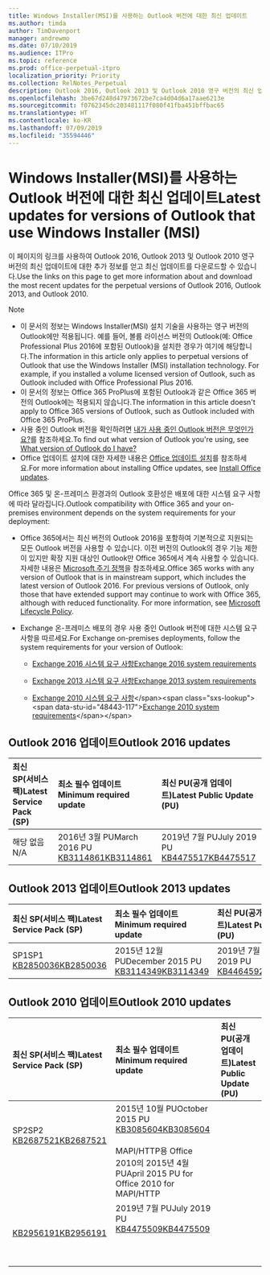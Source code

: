```yaml
---
title: Windows Installer(MSI)를 사용하는 Outlook 버전에 대한 최신 업데이트
ms.author: timda
author: TimDavenport
manager: andrewmo
ms.date: 07/10/2019
ms.audience: ITPro
ms.topic: reference
ms.prod: office-perpetual-itpro
localization_priority: Priority
ms.collection: RelNotes_Perpetual
description: Outlook 2016, Outlook 2013 및 Outlook 2010 영구 버전의 최신 업데이트 정보에 대한 링크를 IT 전문가에게 제공합니다.
ms.openlocfilehash: 3be67d248d47973672be7ca4d04d6a17aae6213e
ms.sourcegitcommit: f0762345dc203481117f080f41fba451bffbac65
ms.translationtype: HT
ms.contentlocale: ko-KR
ms.lasthandoff: 07/09/2019
ms.locfileid: "35594446"
---
```

# <a name="latest-updates-for-versions-of-outlook-that-use-windows-installer-msi"></a><span data-ttu-id="48443-103">Windows Installer(MSI)를 사용하는 Outlook 버전에 대한 최신 업데이트</span><span class="sxs-lookup"><span data-stu-id="48443-103">Latest updates for versions of Outlook that use Windows Installer (MSI)</span></span>

<span data-ttu-id="48443-104">이 페이지의 링크를 사용하여 Outlook 2016, Outlook 2013 및 Outlook 2010 영구 버전의 최신 업데이트에 대한 추가 정보를 얻고 최신 업데이트를 다운로드할 수 있습니다.</span><span class="sxs-lookup"><span data-stu-id="48443-104">Use the links on this page to get more information about and download the most recent updates for the perpetual versions of Outlook 2016, Outlook 2013, and Outlook 2010.</span></span>
  
> [!NOTE]
> - <span data-ttu-id="48443-p101">이 문서의 정보는 Windows Installer(MSI) 설치 기술을 사용하는 영구 버전의 Outlook에만 적용됩니다. 예를 들어, 볼륨 라이선스 버전의 Outlook(예: Office Professional Plus 2016에 포함된 Outlook)을 설치한 경우가 여기에 해당합니다.</span><span class="sxs-lookup"><span data-stu-id="48443-p101">The information in this article only applies to perpetual versions of Outlook that use the Windows Installer (MSI) installation technology. For example, if you installed a volume licensed version of Outlook, such as Outlook included with Office Professional Plus 2016.</span></span>
> - <span data-ttu-id="48443-107">이 문서의 정보는 Office 365 ProPlus에 포함된 Outlook과 같은 Office 365 버전의 Outlook에는 적용되지 않습니다.</span><span class="sxs-lookup"><span data-stu-id="48443-107">The information in this article doesn't apply to Office 365 versions of Outlook, such as Outlook included with Office 365 ProPlus.</span></span>
> - <span data-ttu-id="48443-108">사용 중인 Outlook 버전을 확인하려면 [내가 사용 중인 Outlook 버전은 무엇인가요?](https://support.office.com/article/b3a9568c-edb5-42b9-9825-d48d82b2257c)를 참조하세요.</span><span class="sxs-lookup"><span data-stu-id="48443-108">To find out what version of Outlook you're using, see [What version of Outlook do I have?](https://support.office.com/article/b3a9568c-edb5-42b9-9825-d48d82b2257c)</span></span>
> - <span data-ttu-id="48443-109">Office 업데이트 설치에 대한 자세한 내용은 [Office 업데이트 설치](https://support.office.com/article/2ab296f3-7f03-43a2-8e50-46de917611c5)를 참조하세요.</span><span class="sxs-lookup"><span data-stu-id="48443-109">For more information about installing Office updates, see [Install Office updates](https://support.office.com/article/2ab296f3-7f03-43a2-8e50-46de917611c5).</span></span> 
  
<span data-ttu-id="48443-110">Office 365 및 온-프레미스 환경과의 Outlook 호환성은 배포에 대한 시스템 요구 사항에 따라 달라집니다.</span><span class="sxs-lookup"><span data-stu-id="48443-110">Outlook compatibility with Office 365 and your on-premises environment depends on the system requirements for your deployment:</span></span>
  
- <span data-ttu-id="48443-p102">Office 365에서는 최신 버전의 Outlook 2016을 포함하여 기본적으로 지원되는 모든 Outlook 버전을 사용할 수 있습니다. 이전 버전의 Outlook의 경우 기능 제한이 있지만 확장 지원 대상인 Outlook만 Office 365에서 계속 사용할 수 있습니다. 자세한 내용은 [Microsoft 주기 정책](https://support.microsoft.com/lifecycle)을 참조하세요.</span><span class="sxs-lookup"><span data-stu-id="48443-p102">Office 365 works with any version of Outlook that is in mainstream support, which includes the latest version of Outlook 2016. For previous versions of Outlook, only those that have extended support may continue to work with Office 365, although with reduced functionality. For more information, see [Microsoft Lifecycle Policy](https://support.microsoft.com/lifecycle).</span></span>
    
- <span data-ttu-id="48443-114">Exchange 온-프레미스 배포의 경우 사용 중인 Outlook 버전에 대한 시스템 요구 사항을 따르세요.</span><span class="sxs-lookup"><span data-stu-id="48443-114">For Exchange on-premises deployments, follow the system requirements for your version of Outlook:</span></span>
    
  - [<span data-ttu-id="48443-115">Exchange 2016 시스템 요구 사항</span><span class="sxs-lookup"><span data-stu-id="48443-115">Exchange 2016 system requirements</span></span>](https://docs.microsoft.com/Exchange/plan-and-deploy/system-requirements)
    
  - [<span data-ttu-id="48443-116">Exchange 2013 시스템 요구 사항</span><span class="sxs-lookup"><span data-stu-id="48443-116">Exchange 2013 system requirements</span></span>](https://docs.microsoft.com/exchange/exchange-2013-system-requirements-exchange-2013-help)
    
  - <span data-ttu-id="48443-117">[Exchange 2010 시스템 요구 사항](https://docs.microsoft.com/previous-versions/office/exchange-server-2010/aa996719(v=exchg.141))</span><span class="sxs-lookup"><span data-stu-id="48443-117">[Exchange 2010 system requirements](https://docs.microsoft.com/previous-versions/office/exchange-server-2010/aa996719(v=exchg.141))</span></span>

   
## <a name="outlook-2016-updates"></a><span data-ttu-id="48443-118">Outlook 2016 업데이트</span><span class="sxs-lookup"><span data-stu-id="48443-118">Outlook 2016 updates</span></span>

|<span data-ttu-id="48443-119">**최신 SP(서비스 팩)**</span><span class="sxs-lookup"><span data-stu-id="48443-119">**Latest Service Pack (SP)**</span></span>|<span data-ttu-id="48443-120">**최소 필수 업데이트**</span><span class="sxs-lookup"><span data-stu-id="48443-120">**Minimum required update**</span></span>|<span data-ttu-id="48443-121">**최신 PU(공개 업데이트)**</span><span class="sxs-lookup"><span data-stu-id="48443-121">**Latest Public Update (PU)**</span></span>|
|:-----|:-----|:-----|
|<span data-ttu-id="48443-122">해당 없음</span><span class="sxs-lookup"><span data-stu-id="48443-122">N/A</span></span>  <br/> |<span data-ttu-id="48443-123">2016년 3월 PU</span><span class="sxs-lookup"><span data-stu-id="48443-123">March 2016 PU</span></span> <br/>[<span data-ttu-id="48443-124">KB3114861</span><span class="sxs-lookup"><span data-stu-id="48443-124">KB3114861</span></span>](https://support.microsoft.com/help/3114861) <br/> |<span data-ttu-id="48443-125">2019년 7월 PU</span><span class="sxs-lookup"><span data-stu-id="48443-125">July 2019 PU</span></span> <br/>[<span data-ttu-id="48443-126">KB4475517</span><span class="sxs-lookup"><span data-stu-id="48443-126">KB4475517</span></span>](https://support.microsoft.com/help/4475517) 

## <a name="outlook-2013-updates"></a><span data-ttu-id="48443-127">Outlook 2013 업데이트</span><span class="sxs-lookup"><span data-stu-id="48443-127">Outlook 2013 updates</span></span>

|<span data-ttu-id="48443-128">**최신 SP(서비스 팩)**</span><span class="sxs-lookup"><span data-stu-id="48443-128">**Latest Service Pack (SP)**</span></span>|<span data-ttu-id="48443-129">**최소 필수 업데이트**</span><span class="sxs-lookup"><span data-stu-id="48443-129">**Minimum required update**</span></span>|<span data-ttu-id="48443-130">**최신 PU(공개 업데이트)**</span><span class="sxs-lookup"><span data-stu-id="48443-130">**Latest Public Update (PU)**</span></span>|
|:-----|:-----|:-----|
|<span data-ttu-id="48443-131">SP1</span><span class="sxs-lookup"><span data-stu-id="48443-131">SP1</span></span>  <br/>[<span data-ttu-id="48443-132">KB2850036</span><span class="sxs-lookup"><span data-stu-id="48443-132">KB2850036</span></span>](https://go.microsoft.com/fwlink/p/?LinkId=512538) <br/> |<span data-ttu-id="48443-133">2015년 12월 PU</span><span class="sxs-lookup"><span data-stu-id="48443-133">December 2015 PU</span></span> <br/>[<span data-ttu-id="48443-134">KB3114349</span><span class="sxs-lookup"><span data-stu-id="48443-134">KB3114349</span></span>](https://support.microsoft.com/kb/3114349) <br/> |<span data-ttu-id="48443-135">2019년 7월 PU</span><span class="sxs-lookup"><span data-stu-id="48443-135">July 2019 PU</span></span> <br/>[<span data-ttu-id="48443-136">KB4464592</span><span class="sxs-lookup"><span data-stu-id="48443-136">KB4464592</span></span>](https://support.microsoft.com/help/4464592)  |
   
## <a name="outlook-2010-updates"></a><span data-ttu-id="48443-137">Outlook 2010 업데이트</span><span class="sxs-lookup"><span data-stu-id="48443-137">Outlook 2010 updates</span></span>

|<span data-ttu-id="48443-138">**최신 SP(서비스 팩)**</span><span class="sxs-lookup"><span data-stu-id="48443-138">**Latest Service Pack (SP)**</span></span>|<span data-ttu-id="48443-139">**최소 필수 업데이트**</span><span class="sxs-lookup"><span data-stu-id="48443-139">**Minimum required update**</span></span>|<span data-ttu-id="48443-140">**최신 PU(공개 업데이트)**</span><span class="sxs-lookup"><span data-stu-id="48443-140">**Latest Public Update (PU)**</span></span>|
|:-----|:-----|:-----|
|<span data-ttu-id="48443-141">SP2</span><span class="sxs-lookup"><span data-stu-id="48443-141">SP2</span></span> <br/>[<span data-ttu-id="48443-142">KB2687521</span><span class="sxs-lookup"><span data-stu-id="48443-142">KB2687521</span></span>](https://go.microsoft.com/fwlink/p/?LinkId=512542) <br><br><br><br/> |<span data-ttu-id="48443-143">2015년 10월 PU</span><span class="sxs-lookup"><span data-stu-id="48443-143">October 2015 PU</span></span> <br/> [<span data-ttu-id="48443-144">KB3085604</span><span class="sxs-lookup"><span data-stu-id="48443-144">KB3085604</span></span>](https://support.microsoft.com/kb/3085604) <br/><br/>  <span data-ttu-id="48443-145">MAPI/HTTP용 Office 2010의 2015년 4월 PU</span><span class="sxs-lookup"><span data-stu-id="48443-145">April 2015 PU for Office 2010 for MAPI/HTTP</span></span> <br/> <span data-ttu-id="48443-146">
  [KB2956191](https://support.microsoft.com/ko-KR/help/2956191/april-14-2015-update-for-office-2010-kb2956191)</span><span class="sxs-lookup"><span data-stu-id="48443-146">[KB2956191](https://support.microsoft.com/en-us/help/2956191/april-14-2015-update-for-office-2010-kb2956191)</span></span> <br/> |<span data-ttu-id="48443-147">2019년 7월 PU</span><span class="sxs-lookup"><span data-stu-id="48443-147">July 2019 PU</span></span> <br/>[<span data-ttu-id="48443-148">KB4475509</span><span class="sxs-lookup"><span data-stu-id="48443-148">KB4475509</span></span>](https://support.microsoft.com/help/4475509) <br><br><br><br/>|
   

